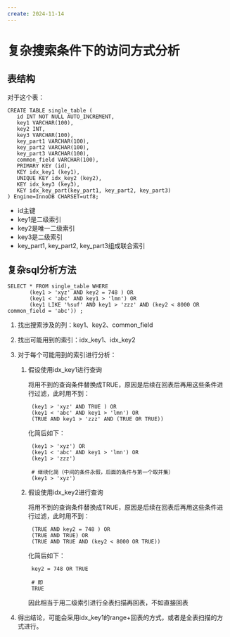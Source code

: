 ```yaml
---
create: 2024-11-14
---
```

# 复杂搜索条件下的访问方式分析

## 表结构

对于这个表：

```mysql
CREATE TABLE single_table ( 
   id INT NOT NULL AUTO_INCREMENT, 
   key1 VARCHAR(100), 
   key2 INT, 
   key3 VARCHAR(100), 
   key_part1 VARCHAR(100), 
   key_part2 VARCHAR(100), 
   key_part3 VARCHAR(100), 
   common_field VARCHAR(100), 
   PRIMARY KEY (id), 
   KEY idx_key1 (key1), 
   UNIQUE KEY idx_key2 (key2), 
   KEY idx_key3 (key3), 
   KEY idx_key_part(key_part1, key_part2, key_part3) 
) Engine=InnoDB CHARSET=utf8;
```

* id主键
* key1是二级索引
* key2是唯一二级索引
* key3是二级索引
* key_part1, key_part2, key_part3组成联合索引

## 复杂sql分析方法

```mysql
SELECT * FROM single_table WHERE  
       (key1 > 'xyz' AND key2 = 748 ) OR 
       (key1 < 'abc' AND key1 > 'lmn') OR 
       (key1 LIKE '%suf' AND key1 > 'zzz' AND (key2 < 8000 OR common_field = 'abc')) ;
```

1. 找出搜索涉及的列：key1、key2、common_field

2. 找出可能用到的索引：idx_key1、idx_key2

3. 对于每个可能用到的索引进行分析：

   1. 假设使用idx_key1进行查询

      将用不到的查询条件替换成TRUE，原因是后续在回表后再用这些条件进行过滤，此时用不到：

      ```mysql
       (key1 > 'xyz' AND TRUE ) OR 
       (key1 < 'abc' AND key1 > 'lmn') OR 
       (TRUE AND key1 > 'zzz' AND (TRUE OR TRUE))
      ```

      化简后如下：

      ```mysql
       (key1 > 'xyz') OR 
       (key1 < 'abc' AND key1 > 'lmn') OR 
       (key1 > 'zzz')
       
       # 继续化简（中间的条件永假，后面的条件与第一个取并集）
       (key1 > 'xyz')
      ```

   2. 假设使用idx_key2进行查询

      将用不到的查询条件替换成TRUE，原因是后续在回表后再用这些条件进行过滤，此时用不到：

      ```mysql
       (TRUE AND key2 = 748 ) OR 
       (TRUE AND TRUE) OR 
       (TRUE AND TRUE AND (key2 < 8000 OR TRUE))
      ```

      化简后如下：

      ```mysql
       key2 = 748 OR TRUE
       
       # 即
       TRUE
      ```

      因此相当于用二级索引进行全表扫描再回表，不如直接回表

4. 得出结论，可能会采用idx_key1的range+回表的方式，或者是全表扫描的方式进行。
